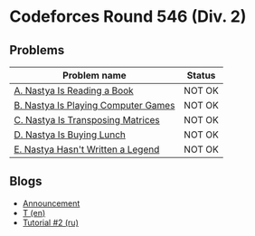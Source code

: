 # Codeforces Round 546 (Div. 2)

## Problems

|Problem name|Status|
|------------|---------|
| [A. Nastya Is Reading a Book](problems/A._Nastya_Is_Reading_a_Book.md)|NOT OK|
| [B. Nastya Is Playing Computer Games](problems/B._Nastya_Is_Playing_Computer_Games.md)|NOT OK|
| [C. Nastya Is Transposing Matrices](problems/C._Nastya_Is_Transposing_Matrices.md)|NOT OK|
| [D. Nastya Is Buying Lunch](problems/D._Nastya_Is_Buying_Lunch.md)|NOT OK|
| [E. Nastya Hasn't Written a Legend](problems/E._Nastya_Hasn't_Written_a_Legend.md)|NOT OK|
## Blogs

- [Announcement](blogs/Announcement.md)
- [T (en)](blogs/T_(en).md)
- [Tutorial #2 (ru)](blogs/Tutorial_2_(ru).md)
